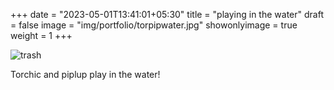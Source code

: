 +++
date = "2023-05-01T13:41:01+05:30"
title = "playing in the water"
draft = false
image = "img/portfolio/torpipwater.jpg"
showonlyimage = true
weight = 1
+++

![trash](/img/portfolio/torpipwater.jpg)

Torchic and piplup play in the water!
